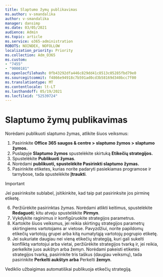 ```yaml
---
title: Slaptumo žymų publikavimas
ms.author: v-smandalika
author: v-smandalika
manager: dansimp
ms.date: 03/05/2021
audience: Admin
ms.topic: article
ms.service: o365-administration
ROBOTS: NOINDEX, NOFOLLOW
localization_priority: Priority
ms.collection: Adm_O365
ms.custom:
- "7455"
- "9000181"
ms.openlocfilehash: 0fb43292dfa446c829dd41c8513c05285fbd79e0
ms.sourcegitcommit: f4866e94918c7b591ad0cd3b58169d340bcc7f00
ms.translationtype: MT
ms.contentlocale: lt-LT
ms.lasthandoff: 05/19/2021
ms.locfileid: "52539724"
---
```

# <a name="publish-sensitivity-labels"></a>Slaptumo žymų publikavimas

Norėdami publikuoti slaptumo žymas, atlikite šiuos veiksmus:

1. Pasirinkite **Office 365 saugos & centre > slaptumo žymos > slaptumo žymos.**
2. Puslapyje **Slaptumo žymos** spustelėkite skirtuką **Etikečių strategijos.**
3. Spustelėkite **Publikuoti žymas**.
4. Norėdami **publikuoti, spustelėkite Pasirinkti slaptumo žymas.** 
5. Pasirinkite etiketes, kurias norite padaryti pasiekiamas programose ir tarnybose, tada spustelėkite **Įtraukti**.
> [!IMPORTANT]
> Jei pasirinksite sublabel, įsitikinkite, kad taip pat pasirinksite jos pirminę etiketę.
6. Peržiūrėkite pasirinktas žymas. Norėdami atlikti keitimus, spustelėkite **Redaguoti**; kitu atveju spustelėkite **Pirmyn**.
7. Vykdykite raginimus ir konfigūruokite strategijos parametrus.
8. Kartokite šiuos veiksmus, jei reikia skirtingų strategijos parametrų skirtingiems vartotojams ar vietose. Pavyzdžiui, norite papildomų etikečių vartotojų grupei arba kitą numatytąją vartotojų pogrupio etiketę.
9. Jei sukuriate daugiau nei vieną etikečių strategiją, kuri gali sukelti konfliktą vartotojui arba vietai, peržiūrėkite strategijos tvarką ir, jei reikia, perkelkite juos aukštyn arba žemyn. Norėdami pakeisti etiketės strategijos tvarką, pasirinkite tris taškus (daugiau veiksmų), tada pasirinkite **Perkelti aukštyn arba** Perkelti **žemyn**.

Vediklio užbaigimas automatiškai publikuoja etikečių strategiją.

